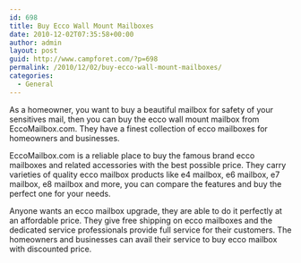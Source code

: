 ```yaml
---
id: 698
title: Buy Ecco Wall Mount Mailboxes
date: 2010-12-02T07:35:58+00:00
author: admin
layout: post
guid: http://www.campforet.com/?p=698
permalink: /2010/12/02/buy-ecco-wall-mount-mailboxes/
categories:
  - General
---
```

As a homeowner, you want to buy a beautiful mailbox for safety of your sensitives mail, then you can buy the ecco wall mount mailbox from EccoMailbox.com. They have a finest collection of ecco mailboxes for homeowners and businesses.

EccoMailbox.com is a reliable place to buy the famous brand ecco mailboxes and related accessories with the best possible price. They carry varieties of quality ecco mailbox products like e4 mailbox, e6 mailbox, e7 mailbox, e8 mailbox and more, you can compare the features and buy the perfect one for your needs.

Anyone wants an ecco mailbox upgrade, they are able to do it perfectly at an affordable price. They give free shipping on ecco mailboxes and the dedicated service professionals provide full service for their customers. The homeowners and businesses can avail their service to buy ecco mailbox with discounted price.